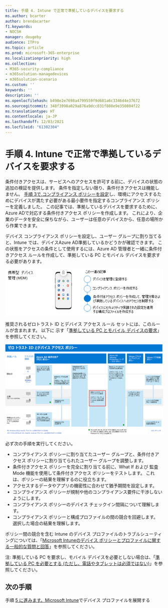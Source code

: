 ```yaml
---
title: 手順 4. Intune で正常で準拠しているデバイスを要求する
ms.author: bcarter
author: brendacarter
f1.keywords:
- NOCSH
manager: dougeby
audience: ITPro
ms.topic: article
ms.prod: microsoft-365-enterprise
ms.localizationpriority: high
ms.collection:
- M365-security-compliance
- m365solution-managedevices
- m365solution-scenario
ms.custom: ''
keywords: ''
description: ''
ms.openlocfilehash: b498e2e7698a4799559f9d681a6c3346d4e37672
ms.sourcegitcommit: 348f3998a029a876a9dcc031f808e9e350804f22
ms.translationtype: HT
ms.contentlocale: ja-JP
ms.lasthandoff: 12/03/2021
ms.locfileid: "61302304"
---
```

# <a name="step-4-require-healthy-and-compliant-devices-with-intune"></a>手順 4. Intune で正常で準拠しているデバイスを要求する

条件付きアクセスは、サービスへのアクセスを許可する前に、デバイスの状態の追加の検証を提供します。 条件を指定しない限り、条件付きアクセスは機能しません。 [手順 3で.コンプライアンス ポリシーを設定](manage-devices-with-intune-compliance-policies.md)し、環境にアクセスするためにデバイスが満たす必要がある最小要件を指定するコンプライアンス ポリシーを定義しました。 この記事では、準拠しているデバイスを要求するために、Azure ADで対応する条件付きアクセス ポリシーを作成します。 これにより、企業のデータを安全に保ちながら、ユーザーは任意のデバイスから、任意の場所から作業できます。

デバイス コンプライアンス ポリシーを設定し、ユーザー グループに割り当てると、Intune では、デバイスAzure AD準拠しているかどうかが確認できます。 この状態をアクセスの条件として使用するには、Azure AD 管理者と一緒に条件付きアクセス ルールを作成して、準拠している PC とモバイル デバイスを要求する必要があります。


![デバイスを管理するための手順](../media/devices/intune-mdm-step-3.png#lightbox)

推奨されるゼロトラスト ID とデバイス アクセス ルール セットには、このルールが含まれます。 以下に 示す「[準拠している PC とモバイル デバイスの要求](../security/office-365-security/identity-access-policies.md#require-compliant-pcs-and-mobile-devices)」を参照してください。


[![ゼロトラスト ID とデバイス アクセス ポリシー](../media/devices/identity-device-require-compliance.png#lightbox)](https://github.com/MicrosoftDocs/microsoft-365-docs/raw/public/microsoft-365/media/devices/identity-device-require-compliance.png)



必ず次の手順を実行してください。
- コンプライアンス ポリシーに割り当てたユーザー グループと、条件付きアクセス ポリシーに割り当てられたユーザー グループを調整します。
- 条件付きアクセス ポリシーを完全に割り当てる前に、What If および 監査 Mode 機能を使用して条件付きアクセス ポリシーをテストします。 これは、ポリシーの結果を理解するのに役立ちます。
- アクセスするデータやアプリの機密性に合わせて猶予期間を設定します。 
- コンプライアンス ポリシーが規制や他のコンプライアンス要件に干渉しないようにします。 
- コンプライアンス ポリシーのデバイス チェックイン間隔について理解します。
- コンプライアンス ポリシーと構成プロファイルの間の競合を回避します。 選択した場合の結果を理解します。

ポリシー間の競合を含む Intune のデバイス プロファイルのトラブルシューティングについては、「[Microsoft Intuneのデバイス ポリシーとプロファイルに関する一般的な質問と回答](/mem/intune/configuration/device-profile-troubleshoot)」を参照してください。

注: 準拠している PC を要求し、モバイル デバイスを必要としない場合は、「[準拠している PC を必要とする (ただし、電話やタブレットは必須ではない)](../security/office-365-security/identity-access-policies.md)」を参照してください。 

## <a name="next-steps"></a>次の手順

手順 [5 に進みます。Microsoft Intune](manage-devices-with-intune-configuration-profiles.md)でデバイス プロファイルを展開する
